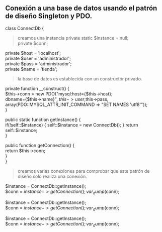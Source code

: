 ## Conexión a una base de datos usando el patrón de diseño Singleton y PDO.  

class ConnectDb {  
> creamos una instancia 
  private static $instance = null;    
  private $conn;  
  
  private $host = 'localhost';  
  private $user = 'administrador';  
  private $pass = 'administrador';  
  private $name = 'tienda';  
     
 > la base de datos es establecida con un constructor privado.  

  private function __construct() {  
    $this->conn = new PDO("mysql:host={$this->host};  
    dbname={$this->name}", $this->user,$this->pass,  
    array(PDO::MYSQL_ATTR_INIT_COMMAND => "SET NAMES 'utf8'"));  
  }  
    
  public static function getInstance() {  
    if(!self::$instance) {  
      self::$instance = new ConnectDb();  
    } 
    return self::$instance;  
  }  
    
  public function getConnection() {  
    return $this->conn;  
  }  
}  

> creamos varias conexiones para comprobar que este patrón de diseño solo realiza una conexión.  

$instance = ConnectDb::getInstance();  
$conn = $instance->getConnection();  
var_dump($conn);  
  
$instance = ConnectDb::getInstance();  
$conn = $instance->getConnection();  
var_dump($conn);  
  
$instance = ConnectDb::getInstance();  
$conn = $instance->getConnection();  
var_dump($conn);  